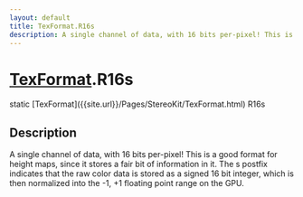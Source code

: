 ```yaml
---
layout: default
title: TexFormat.R16s
description: A single channel of data, with 16 bits per-pixel! This is a good format for height maps, since it stores a fair bit of information in it. The s postfix indicates that the raw color data is stored as a signed 16 bit integer, which is then normalized into the -1, +1 floating point range on the GPU.
---
```

# [TexFormat]({{site.url}}/Pages/StereoKit/TexFormat.html).R16s

<div class='signature' markdown='1'>
static [TexFormat]({{site.url}}/Pages/StereoKit/TexFormat.html) R16s
</div>

## Description
A single channel of data, with 16 bits per-pixel! This
is a good format for height maps, since it stores a fair bit of
information in it. The s postfix indicates that the raw color
data is stored as a signed 16 bit integer, which is then
normalized into the -1, +1 floating point range on the GPU.

